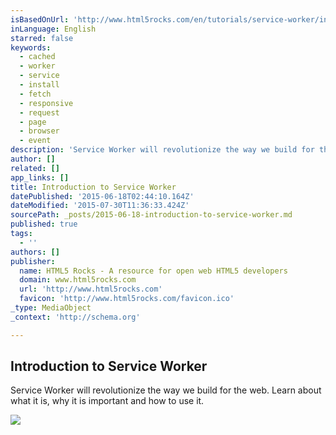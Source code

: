 ```yaml
---
isBasedOnUrl: 'http://www.html5rocks.com/en/tutorials/service-worker/introduction/'
inLanguage: English
starred: false
keywords:
  - cached
  - worker
  - service
  - install
  - fetch
  - responsive
  - request
  - page
  - browser
  - event
description: 'Service Worker will revolutionize the way we build for the web. Learn about what it is, why it is important and how to use it.'
author: []
related: []
app_links: []
title: Introduction to Service Worker
datePublished: '2015-06-18T02:44:10.164Z'
dateModified: '2015-07-30T11:36:33.424Z'
sourcePath: _posts/2015-06-18-introduction-to-service-worker.md
published: true
tags:
  - ''
authors: []
publisher:
  name: HTML5 Rocks - A resource for open web HTML5 developers
  domain: www.html5rocks.com
  url: 'http://www.html5rocks.com'
  favicon: 'http://www.html5rocks.com/favicon.ico'
_type: MediaObject
_context: 'http://schema.org'

---
```

<article style=""><h1>Introduction to Service Worker</h1><p>Service Worker will revolutionize the way we build for the web. Learn about what it is, why it is important and how to use it.</p><img src="http://www.html5rocks.com/en/tutorials/service-worker/introduction/images/sw-responsive-img-example.png" /></article>